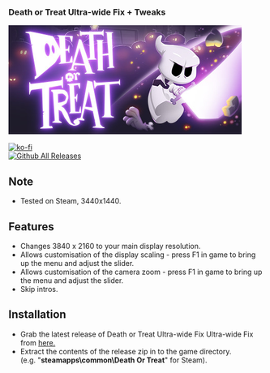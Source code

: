 ### Death or Treat Ultra-wide Fix + Tweaks
![Game Logo](social-small.jpg)<br>

[![ko-fi](https://ko-fi.com/img/githubbutton_sm.svg)](https://ko-fi.com/F2F2DI3WA)<br>
[![Github All Releases](https://img.shields.io/github/downloads/p1xel8ted/DeathOrTreat/total.svg)](https://github.com/p1xel8ted/DeathOrTreat/releases)

## Note

- Tested on Steam, 3440x1440.

## Features

- Changes 3840 x 2160 to your main display resolution.
- Allows customisation of the display scaling - press F1 in game to bring up the menu and adjust the slider.
- Allows customisation of the camera zoom - press F1 in game to bring up the menu and adjust the slider.
- Skip intros.

## Installation

- Grab the latest release of Death or Treat Ultra-wide Fix Ultra-wide Fix from [here.](https://github.com/p1xel8ted/DeathOrTreat/releases)
- Extract the contents of the release zip in to the game directory.<br />(e.g. "**steamapps\common\Death Or Treat**" for Steam).

